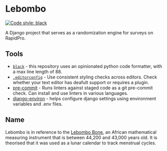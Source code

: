 # Lebombo
[![Code style: black](https://img.shields.io/badge/code%20style-black-000000.svg)](https://github.com/ambv/black)

A Django project that serves as a randomization engine for surveys on RapidPro.

## Tools
- [`black`](https://github.com/ambv/black) - this repository uses an opinionated python code formatter, with a max line length of 88.
- [`.editorconfig`](http://editorconfig.org/) - Use consistent styling checks across editors. Check whether your text editor has deafult support or requires a plugin.
- [pre-commit](https://pre-commit.com) - Runs linters against staged code as a git pre-commit check. Can install and use linters in various languages.
- [django-environ](http://django-environ.readthedocs.io/en/latest/) - helps configure django settings using environment variables and .env files.

## Name
Lebombo is in reference to the [Lebombo Bone](https://en.wikipedia.org/wiki/Lebombo_bone), an African mathematical measuring instrument that is between 44,200 and 43,000 years old. It is theorised that it was used as a lunar calendar to track menstrual cycles.
